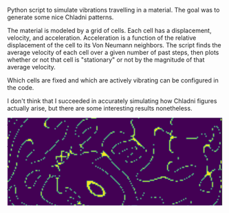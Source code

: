 Python script to simulate vibrations travelling in a material. The goal was to generate some nice Chladni patterns.

The material is modeled by a grid of cells. Each cell has a displacement, velocity, and acceleration. Acceleration is a function of the relative displacement of the cell to its Von Neumann neighbors. The script finds the average velocity of each cell over a given number of past steps, then plots whether or not that cell is "stationary" or not by the magnitude of that average velocity.

Which cells are fixed and which are actively vibrating can be configured in the code.

I don't think that I succeeded in accurately simulating how Chladni figures actually arise, but there are some interesting results nonetheless.

![](./Animation_1.gif)
